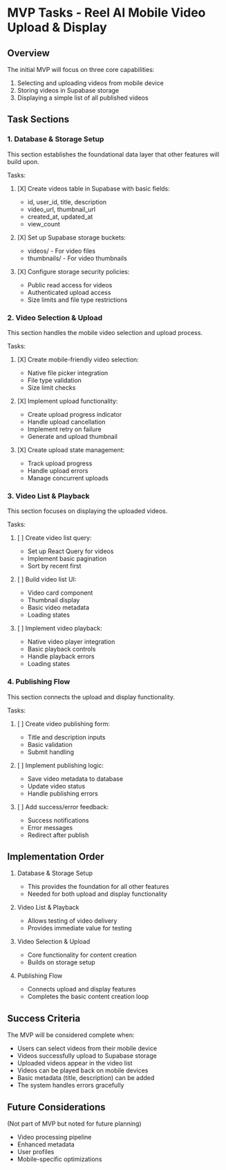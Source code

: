 # MVP Tasks - Reel AI Mobile Video Upload & Display

## Overview
The initial MVP will focus on three core capabilities:
1. Selecting and uploading videos from mobile device
2. Storing videos in Supabase storage
3. Displaying a simple list of all published videos

## Task Sections

### 1. Database & Storage Setup
This section establishes the foundational data layer that other features will build upon.

Tasks:
1. [X] Create videos table in Supabase with basic fields:
   - id, user_id, title, description
   - video_url, thumbnail_url
   - created_at, updated_at
   - view_count

2. [X] Set up Supabase storage buckets:
   - videos/ - For video files
   - thumbnails/ - For video thumbnails

3. [X] Configure storage security policies:
   - Public read access for videos
   - Authenticated upload access
   - Size limits and file type restrictions

### 2. Video Selection & Upload
This section handles the mobile video selection and upload process.

Tasks:
1. [X] Create mobile-friendly video selection:
   - Native file picker integration
   - File type validation
   - Size limit checks

2. [X] Implement upload functionality:
   - Create upload progress indicator
   - Handle upload cancellation
   - Implement retry on failure
   - Generate and upload thumbnail

3. [X] Create upload state management:
   - Track upload progress
   - Handle upload errors
   - Manage concurrent uploads

### 3. Video List & Playback
This section focuses on displaying the uploaded videos.

Tasks:
1. [ ] Create video list query:
   - Set up React Query for videos
   - Implement basic pagination
   - Sort by recent first

2. [ ] Build video list UI:
   - Video card component
   - Thumbnail display
   - Basic video metadata
   - Loading states

3. [ ] Implement video playback:
   - Native video player integration
   - Basic playback controls
   - Handle playback errors
   - Loading states

### 4. Publishing Flow
This section connects the upload and display functionality.

Tasks:
1. [ ] Create video publishing form:
   - Title and description inputs
   - Basic validation
   - Submit handling

2. [ ] Implement publishing logic:
   - Save video metadata to database
   - Update video status
   - Handle publishing errors

3. [ ] Add success/error feedback:
   - Success notifications
   - Error messages
   - Redirect after publish

## Implementation Order

1. Database & Storage Setup
   - This provides the foundation for all other features
   - Needed for both upload and display functionality

2. Video List & Playback
   - Allows testing of video delivery
   - Provides immediate value for testing

3. Video Selection & Upload
   - Core functionality for content creation
   - Builds on storage setup

4. Publishing Flow
   - Connects upload and display features
   - Completes the basic content creation loop

## Success Criteria

The MVP will be considered complete when:
- Users can select videos from their mobile device
- Videos successfully upload to Supabase storage
- Uploaded videos appear in the video list
- Videos can be played back on mobile devices
- Basic metadata (title, description) can be added
- The system handles errors gracefully

## Future Considerations
(Not part of MVP but noted for future planning)
- Video processing pipeline
- Enhanced metadata
- User profiles
- Mobile-specific optimizations 